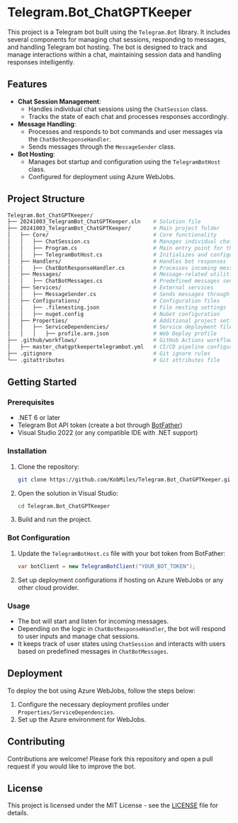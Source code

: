 # Telegram.Bot_ChatGPTKeeper

This project is a Telegram bot built using the `Telegram.Bot` library. It includes several components for managing chat sessions, responding to messages, and handling Telegram bot hosting. The bot is designed to track and manage interactions within a chat, maintaining session data and handling responses intelligently.

## Features

- **Chat Session Management**:
    - Handles individual chat sessions using the `ChatSession` class.
    - Tracks the state of each chat and processes responses accordingly.
- **Message Handling**:
    - Processes and responds to bot commands and user messages via the `ChatBotResponseHandler`.
    - Sends messages through the `MessageSender` class.
- **Bot Hosting**:
    - Manages bot startup and configuration using the `TelegramBotHost` class.
    - Configured for deployment using Azure WebJobs.

## Project Structure

```bash
Telegram.Bot_ChatGPTKeeper/
├── 20241003_TelegramBot_ChatGPTKeeper.sln    # Solution file
├── 20241003_TelegramBot_ChatGPTKeeper/       # Main project folder
│   ├── Core/                                 # Core functionality
│   │   ├── ChatSession.cs                    # Manages individual chat sessions
│   │   ├── Program.cs                        # Main entry point for the bot
│   │   ├── TelegramBotHost.cs                # Initializes and configures the Telegram bot
│   ├── Handlers/                             # Handles bot responses
│   │   ├── ChatBotResponseHandler.cs         # Processes incoming messages and bot logic
│   ├── Messages/                             # Message-related utilities
│   │   ├── ChatBotMessages.cs                # Predefined messages sent by the bot
│   ├── Services/                             # External services
│   │   ├── MessageSender.cs                  # Sends messages through the bot
│   ├── Configurations/                       # Configuration files
│   │   ├── .filenesting.json                 # File nesting settings
│   │   ├── nuget.config                      # NuGet configuration
│   ├── Properties/                           # Additional project settings
│   │   ├── ServiceDependencies/              # Service deployment files
│   │   │   ├── profile.arm.json              # Web Deploy profile
├── .github/workflows/                        # GitHub Actions workflows
│   ├── master_chatgptkeepertelegrambot.yml   # CI/CD pipeline configuration for the bot
├── .gitignore                                # Git ignore rules
└── .gitattributes                            # Git attributes file
```

## Getting Started

### Prerequisites

- .NET 6 or later
- Telegram Bot API token (create a bot through [BotFather](https://core.telegram.org/bots#botfather))
- Visual Studio 2022 (or any compatible IDE with .NET support)

### Installation

1. Clone the repository:

   ```bash
   git clone https://github.com/KobMiles/Telegram.Bot_ChatGPTKeeper.git
   ```

2. Open the solution in Visual Studio:

   ```bash
   cd Telegram.Bot_ChatGPTKeeper
   ```

3. Build and run the project.

### Bot Configuration

1. Update the `TelegramBotHost.cs` file with your bot token from BotFather:

   ```csharp
   var botClient = new TelegramBotClient("YOUR_BOT_TOKEN");
   ```

2. Set up deployment configurations if hosting on Azure WebJobs or any other cloud provider.

### Usage

- The bot will start and listen for incoming messages.
- Depending on the logic in `ChatBotResponseHandler`, the bot will respond to user inputs and manage chat sessions.
- It keeps track of user states using `ChatSession` and interacts with users based on predefined messages in `ChatBotMessages`.

## Deployment

To deploy the bot using Azure WebJobs, follow the steps below:

1. Configure the necessary deployment profiles under `Properties/ServiceDependencies`.
2. Set up the Azure environment for WebJobs.

## Contributing

Contributions are welcome! Please fork this repository and open a pull request if you would like to improve the bot.

## License

This project is licensed under the MIT License - see the [LICENSE](LICENSE) file for details.
